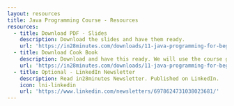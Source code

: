```yaml
---
layout: resources
title: Java Programming Course - Resources
resources:
  - title: Download PDF - Slides
    description: Download the slides and have them ready.
    url: 'https://in28minutes.com/downloads/11-java-programming-for-beginners/JavaProgrammingForBeginners-Presentation.pdf'
  - title: Download Cook Book
    description: Download and have this ready. We will use the course guide during the course.
    url: 'https://in28minutes.com/downloads/11-java-programming-for-beginners/JavaProgrammingForBeginners-CourseBook.pdf'
  - title: Optional - LinkedIn Newsletter
    description: Read in28minutes Newsletter. Published on LinkedIn.
    icon: lni-linkedin
    url: 'https://www.linkedin.com/newsletters/6978624731038023681/'
---
```

